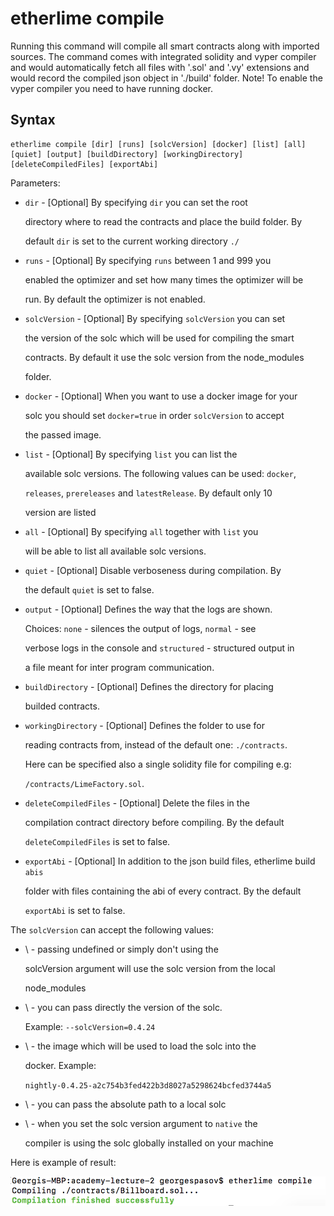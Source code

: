 # etherlime compile

Running this command will compile all smart contracts along with imported sources. The command comes with integrated solidity and vyper compiler and would automatically fetch all files with '.sol' and '.vy' extensions and would record the compiled json object in './build' folder. Note! To enable the vyper compiler you need to have running docker.

## Syntax

```text
etherlime compile [dir] [runs] [solcVersion] [docker] [list] [all]
[quiet] [output] [buildDirectory] [workingDirectory] [deleteCompiledFiles] [exportAbi]
```

Parameters:

* `dir` - \[Optional\] By specifying `dir` you can set the root

  directory where to read the contracts and place the build folder. By

  default `dir` is set to the current working directory `./`

* `runs` - \[Optional\] By specifying `runs` between 1 and 999 you

  enabled the optimizer and set how many times the optimizer will be

  run. By default the optimizer is not enabled.

* `solcVersion` - \[Optional\] By specifying `solcVersion` you can set

  the version of the solc which will be used for compiling the smart

  contracts. By default it use the solc version from the node\_modules

  folder.

* `docker` - \[Optional\] When you want to use a docker image for your

  solc you should set `docker=true` in order `solcVersion` to accept

  the passed image.

* `list` - \[Optional\] By specifying `list` you can list the

  available solc versions. The following values can be used: `docker`,

  `releases`, `prereleases` and `latestRelease`. By default only 10

  version are listed

* `all` - \[Optional\] By specifying `all` together with `list` you

  will be able to list all available solc versions.

* `quiet` - \[Optional\] Disable verboseness during compilation. By

  the default `quiet` is set to false.

* `output` - \[Optional\] Defines the way that the logs are shown.

  Choices: `none` - silences the output of logs, `normal` - see

  verbose logs in the console and `structured` - structured output in

  a file meant for inter program communication.

* `buildDirectory` - \[Optional\] Defines the directory for placing

  builded contracts.

* `workingDirectory` - \[Optional\] Defines the folder to use for

  reading contracts from, instead of the default one: `./contracts`.

  Here can be specified also a single solidity file for compiling e.g:

  `/contracts/LimeFactory.sol`.

* `deleteCompiledFiles` - \[Optional\] Delete the files in the

  compilation contract directory before compiling. By the default

  `deleteCompiledFiles` is set to false.

* `exportAbi` - \[Optional\] In addition to the json build files, etherlime build `abis` 

  folder with files containing the abi of every contract. By the default

  `exportAbi` is set to false.

The `solcVersion` can accept the following values:

* \ - passing undefined or simply don't using the

  solcVersion argument will use the solc version from the local

  node\_modules

* \ - you can pass directly the version of the solc.

  Example: `--solcVersion=0.4.24`

* \ - the image which will be used to load the solc into the

  docker. Example:

  `nightly-0.4.25-a2c754b3fed422b3d8027a5298624bcfed3744a5`

* \ - you can pass the absolute path to a local solc
* \ - when you set the solc version argument to `native` the

  compiler is using the solc globally installed on your machine

Here is example of result:

![](../../.gitbook/assets/compilationresult%20%281%29.png)

